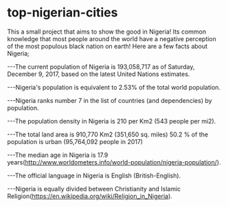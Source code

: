 # top-nigerian-cities
This a small project that aims to show the good in Nigeria! Its common knowledge that most people around the world have a negative perception of the most populous black nation on earth!
Here are a few facts about Nigeria;

---The current population of Nigeria is 193,058,717 as of Saturday, December 9, 2017, based on the latest United Nations          estimates.

---Nigeria's population is equivalent to 2.53% of the total world population.

---Nigeria ranks number 7 in the list of countries (and dependencies) by population.

---The population density in Nigeria is 210 per Km2 (543 people per mi2).

---The total land area is 910,770 Km2 (351,650 sq. miles)
   50.2 % of the population is urban (95,764,092 people in 2017)

---The median age in Nigeria is 17.9 years(http://www.worldometers.info/world-population/nigeria-population/).

---The official language in Nigeria is English (British-English).

---Nigeria is equally divided between Christianity and Islamic Religion(https://en.wikipedia.org/wiki/Religion_in_Nigeria).

